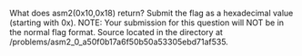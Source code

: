 What does asm2(0x10,0x18) return? Submit the flag as a hexadecimal value (starting with 0x). NOTE: Your submission for this question will NOT be in the normal flag format. Source located in the directory at /problems/asm2_0_a50f0b17a6f50b50a53305ebd71af535.

